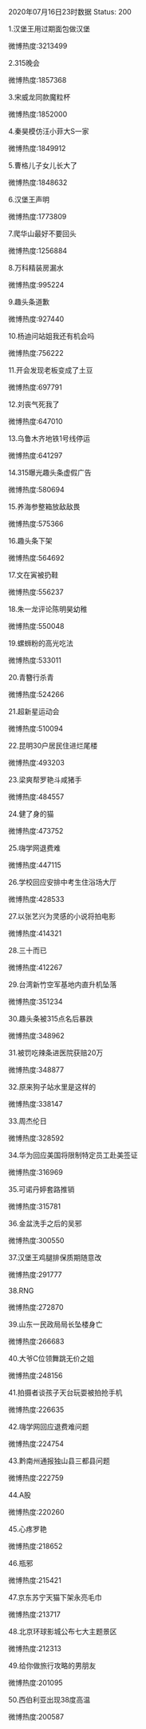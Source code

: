 2020年07月16日23时数据
Status: 200

1.汉堡王用过期面包做汉堡

微博热度:3213499

2.315晚会

微博热度:1857368

3.宋威龙同款魔粒杯

微博热度:1852000

4.秦昊模仿汪小菲大S一家

微博热度:1849912

5.曹格儿子女儿长大了

微博热度:1848632

6.汉堡王声明

微博热度:1773809

7.爬华山最好不要回头

微博热度:1256884

8.万科精装房漏水

微博热度:995224

9.趣头条道歉

微博热度:927440

10.杨迪问站姐我还有机会吗

微博热度:756222

11.开会发现老板变成了土豆

微博热度:697791

12.刘丧气死我了

微博热度:647010

13.乌鲁木齐地铁1号线停运

微博热度:641297

14.315曝光趣头条虚假广告

微博热度:580694

15.养海参整箱放敌敌畏

微博热度:575366

16.趣头条下架

微博热度:564692

17.文在寅被扔鞋

微博热度:556237

18.朱一龙评论陈明昊幼稚

微博热度:550048

19.螺蛳粉的高光吃法

微博热度:533011

20.青簪行杀青

微博热度:524266

21.超新星运动会

微博热度:510094

22.昆明30户居民住进烂尾楼

微博热度:493203

23.梁爽帮罗艳斗咸猪手

微博热度:484557

24.健了身的猫

微博热度:473752

25.嗨学网退费难

微博热度:447115

26.学校回应安排中考生住浴场大厅

微博热度:428533

27.以张艺兴为灵感的小说将拍电影

微博热度:414321

28.三十而已

微博热度:412267

29.台湾新竹空军基地内直升机坠落

微博热度:351234

30.趣头条被315点名后暴跌

微博热度:348962

31.被罚吃辣条进医院获赔20万

微博热度:348877

32.原来狗子站水里是这样的

微博热度:338147

33.周杰伦日

微博热度:328592

34.华为回应美国将限制特定员工赴美签证

微博热度:316969

35.可诺丹婷套路推销

微博热度:315781

36.金盆洗手之后的吴邪

微博热度:300550

37.汉堡王鸡腿排保质期随意改

微博热度:291777

38.RNG

微博热度:272870

39.山东一民政局局长坠楼身亡

微博热度:266683

40.大爷C位领舞跳无价之姐

微博热度:248156

41.拍摄者谈孩子天台玩耍被拍抢手机

微博热度:226635

42.嗨学网回应退费难问题

微博热度:224754

43.黔南州通报独山县三都县问题

微博热度:222759

44.A股

微博热度:220260

45.心疼罗艳

微博热度:218652

46.瓶邪

微博热度:215421

47.京东苏宁天猫下架永亮毛巾

微博热度:213717

48.北京环球影城公布七大主题景区

微博热度:212313

49.给你做旅行攻略的男朋友

微博热度:201095

50.西伯利亚出现38度高温

微博热度:200587

